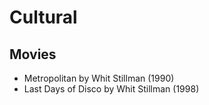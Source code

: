 # Cultural

## Movies

- Metropolitan by Whit Stillman (1990)
- Last Days of Disco by Whit Stillman (1998)
